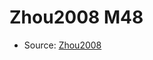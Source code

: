 <a name="material" />

# Zhou2008 M48
<script type="application/ld+json">
  {
    "@context": "https://schema.org/",
    "@type": "ChemicalSubstance",
    "http://purl.org/dc/terms/conformsTo":
      {
        "@type": "CreativeWork",
        "@id": "https://bioschemas.org/profiles/ChemicalSubstance/0.4-RELEASE/"
      },
    "@id": "https://egonw.github.io/nanowiki/nanowiki260.html#material",
    "name": "Zhou2008 M48",
    "sameAs": "http://127.0.0.1/mediawiki/index.php/Special:URIResolver/Zhou2008_M48"
  }
</script>


* Source: [Zhou2008](http://127.0.0.1/mediawiki/index.php/Special:URIResolver/Zhou2008)
